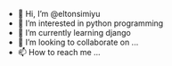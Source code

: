 - 👋 Hi, I’m @eltonsimiyu
- 👀 I’m interested in python programming
- 🌱 I’m currently learning django
- 💞️ I’m looking to collaborate on ...
- 📫 How to reach me ...

<!---
eltonsimiyu/eltonsimiyu is a ✨ special ✨ repository because its `README.md` (this file) appears on your GitHub profile.
You can click the Preview link to take a look at your changes.
--->
